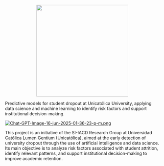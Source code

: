 <p align="center">
  <img src="https://i.postimg.cc/Ghjv08hY/logocierre.png" width="300">
</p>

Predictive models for student dropout at Unicatólica University, applying data science and machine learning to identify risk factors and support institutional decision-making.

[![Chat-GPT-Image-16-jun-2025-01-36-23-p-m.png](https://i.postimg.cc/KcwjVf7V/Chat-GPT-Image-16-jun-2025-01-36-23-p-m.png)](https://postimg.cc/V59z0jVB)

This project is an initiative of the SI-IACD Research Group at Universidad Católica Lumen Gentium (Unicatólica), aimed at the early detection of university dropout through the use of artificial intelligence and data science. Its main objective is to analyze risk factors associated with student attrition, identify relevant patterns, and support institutional decision-making to improve academic retention.